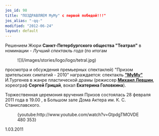 ```yaml
---
jos_id: 98
title: "ПОЗДРАВЛЯЕМ МуМу" с первой победой!!!"
jos_alias: "-qq-"
modified: "2012-06-24"
layout: default
---
```


Решением Жюри **Санкт-Петербургского общества "Театрал"** в номинации - _Лучший спектакль года_ (по итогам

<figure>
![](/images/stories/logo/logo/tetral.jpg)
</figure>

просмотра и обсуждения премьерных спектаклей) "Призом зрительских симпатий - 2010" награждается: спектакль **["МуМу"](46-mumu.html)** И.Тургенев в жанре пластической драмы (режиссер [**Михаил Левшин**](153-mihail-levshin.html), хореограф **Сергей Грицай**, вокал **Екатерина Головкина**).

Торжественная церемония вручения Призов состоялась 28 февраля 2011 года в 19.00 , в Большом зале Дома Актера им. К. С. Станиславского.

<figure>{youtube:http://www.youtube.com/watch?v=GtpdgTMOVDE 480 353}</figure>

1.03.2011

